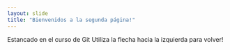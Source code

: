 ```yaml
---
layout: slide
title: "Bienvenidos a la segunda página!"
---
```

Estancado en el curso de Git
Utiliza la flecha hacia la izquierda para volver!
